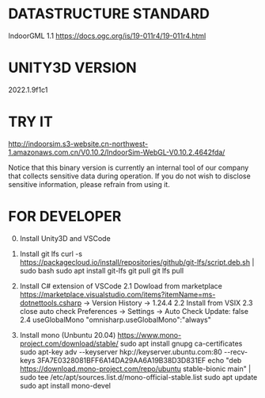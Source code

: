 # DATASTRUCTURE STANDARD
IndoorGML 1.1 https://docs.ogc.org/is/19-011r4/19-011r4.html

# UNITY3D VERSION
2022.1.9f1c1

# TRY IT
http://indoorsim.s3-website.cn-northwest-1.amazonaws.com.cn/V0.10.2/IndoorSim-WebGL-V0.10.2.4642fda/

Notice that this binary version is currently an internal tool of our company that collects sensitive data during operation. If you do not wish to disclose sensitive information, please refrain from using it.

# FOR DEVELOPER
0. Install Unity3D and VSCode

1. Install git lfs
curl -s https://packagecloud.io/install/repositories/github/git-lfs/script.deb.sh | sudo bash
sudo apt install git-lfs
git pull
git lfs pull

2. Install C# extension of VSCode
2.1 Dowload from marketplace
https://marketplace.visualstudio.com/items?itemName=ms-dotnettools.csharp -> Version History -> 1.24.4
2.2 Install from VSIX
2.3 close auto check
Preferences -> Settings -> Auto Check Update: false
2.4 useGlobalMono
"omnisharp.useGlobalMono":"always"

3. Install mono (Unbuntu 20.04)
https://www.mono-project.com/download/stable/
sudo apt install gnupg ca-certificates
sudo apt-key adv --keyserver hkp://keyserver.ubuntu.com:80 --recv-keys 3FA7E0328081BFF6A14DA29AA6A19B38D3D831EF
echo "deb https://download.mono-project.com/repo/ubuntu stable-bionic main" | sudo tee /etc/apt/sources.list.d/mono-official-stable.list
sudo apt update
sudo apt install mono-devel
